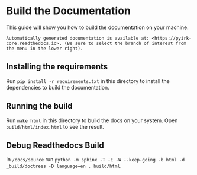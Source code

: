 # Build the Documentation

This guide will show you how to build the documentation on your machine.

```{hint}
Automatically generated documentation is available at: <https://pyirk-core.readthedocs.io>. (Be sure to select the branch of interest from the menu in the lower right).
```

## Installing the requirements

Run `pip install -r requirements.txt` in this directory to install the dependencies to build the documentation.

## Running the build

Run `make html` in this directory to build the docs on your system. Open `build/html/index.html` to see the result.

## Debug Readthedocs Build

In `/docs/source` run `python -m sphinx -T -E -W --keep-going -b html -d _build/doctrees -D language=en . build/html`.
